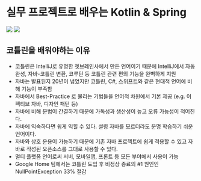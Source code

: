 # 실무 프로젝트로 배우는 Kotlin & Spring 

<img src="https://img.shields.io/badge/Kotlin-7F52FF?style=for-the-badge&logo=Kotlin&logoColor=white">
<img src="https://img.shields.io/badge/Spring Boot-6DB33F?style=for-the-badge&logo=Spring Boot&logoColor=white">

## 코틀린을 배워야하는 이유

- 코틀린은 IntelliJ로 유명한 젯브레인사에서 만든 언어이기 때문에 IntelliJ에서 자동완성, 자바-코틀린 변환, 코루틴 등 코틀린 관련 편의 기능을 완벽하게 지원
- 자바는 발표된지 20년이 넘었지만 코틀린, C#, 스위프트와 같은 현대적 언어에 비해 기능이 부족함
- 자바에서 Best-Practice 로 불리는 기법들을 언어적 차원에서 기본 제공 (e.g. 이펙티브 자바, 디자인 패턴 등)
- 자바에 비해 문법이 간결하기 때문에 가독성과 생산성이 높고 오류 가능성이 적어진다.
- 자바에 익숙하다면 쉽게 익힐 수 있다. 설령 자바를 모르더라도 분명 학습하기 쉬운 언어이다.
- 자바와 상호 운용이 가능하기 때문에 기존 자바 프로젝트에 쉽게 적용할 수 있고 자바로 작성된 오픈소스를 그대로 사용할 수 있다.
- 멀티 플랫폼 언어로써 서버, 모바일앱, 프론트 등 모든 부야에서 사용이 가능
- Google Home 팀에서는 코틀린 도입 후 비정상 종료의 #1 원인인 NullPointException 33% 절감

